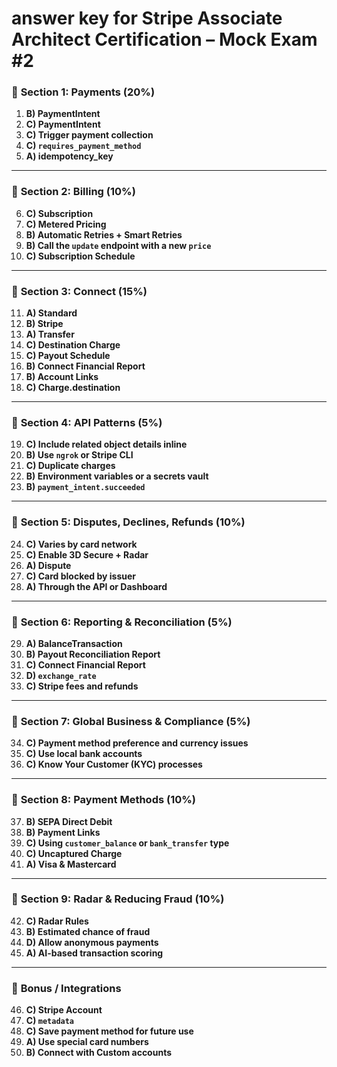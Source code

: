# **answer key** for **Stripe Associate Architect Certification – Mock Exam #2**

### 🔹 **Section 1: Payments (20%)**

1. **B) PaymentIntent**
2. **C) PaymentIntent**
3. **C) Trigger payment collection**
4. **C) `requires_payment_method`**
5. **A) idempotency\_key**

---

### 🔹 **Section 2: Billing (10%)**

6. **C) Subscription**
7. **C) Metered Pricing**
8. **B) Automatic Retries + Smart Retries**
9. **B) Call the `update` endpoint with a new `price`**
10. **C) Subscription Schedule**

---

### 🔹 **Section 3: Connect (15%)**

11. **A) Standard**
12. **B) Stripe**
13. **A) Transfer**
14. **C) Destination Charge**
15. **C) Payout Schedule**
16. **B) Connect Financial Report**
17. **B) Account Links**
18. **C) Charge.destination**

---

### 🔹 **Section 4: API Patterns (5%)**

19. **C) Include related object details inline**
20. **B) Use `ngrok` or Stripe CLI**
21. **C) Duplicate charges**
22. **B) Environment variables or a secrets vault**
23. **B) `payment_intent.succeeded`**

---

### 🔹 **Section 5: Disputes, Declines, Refunds (10%)**

24. **C) Varies by card network**
25. **C) Enable 3D Secure + Radar**
26. **A) Dispute**
27. **C) Card blocked by issuer**
28. **A) Through the API or Dashboard**

---

### 🔹 **Section 6: Reporting & Reconciliation (5%)**

29. **A) BalanceTransaction**
30. **B) Payout Reconciliation Report**
31. **C) Connect Financial Report**
32. **D) `exchange_rate`**
33. **C) Stripe fees and refunds**

---

### 🔹 **Section 7: Global Business & Compliance (5%)**

34. **C) Payment method preference and currency issues**
35. **C) Use local bank accounts**
36. **C) Know Your Customer (KYC) processes**

---

### 🔹 **Section 8: Payment Methods (10%)**

37. **B) SEPA Direct Debit**
38. **B) Payment Links**
39. **C) Using `customer_balance` or `bank_transfer` type**
40. **C) Uncaptured Charge**
41. **A) Visa & Mastercard**

---

### 🔹 **Section 9: Radar & Reducing Fraud (10%)**

42. **C) Radar Rules**
43. **B) Estimated chance of fraud**
44. **D) Allow anonymous payments**
45. **A) AI-based transaction scoring**

---

### 🔹 **Bonus / Integrations**

46. **C) Stripe Account**
47. **C) `metadata`**
48. **C) Save payment method for future use**
49. **A) Use special card numbers**
50. **B) Connect with Custom accounts**
